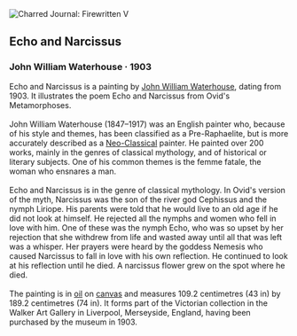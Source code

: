 <div class="artwork-of-the-day">
  <div class="container">
    <div class="img-wrapper">
      <img
        src="https://uploads0.wikiart.org/images/john-william-waterhouse/echo-and-narcissus-1903.jpg!Large.jpg"
        alt="Charred Journal: Firewritten V" />
    </div>
    <div class="artwork-detail">
      <div class="artwork-origin"> 
        <h2 class="artwork-name">Echo and Narcissus</h2>
        <h3 class="artist">
          John William Waterhouse
                    ·  1903
        </h3>
      </div>
      <p class="description">
        <span class="artwork-description-text ng-binding" ng-bind-html="viewModel.ArtworkOfTheDay.Description | unsafe">Echo and Narcissus is a painting by <a target="_blank" href="/en/john-william-waterhouse">John William Waterhouse</a>, dating from 1903. It illustrates the poem Echo and Narcissus from Ovid's Metamorphoses.
<br>
<br>John William Waterhouse (1847–1917) was an English painter who, because of his style and themes, has been classified as a Pre-Raphaelite, but is more accurately described as a <a target="_blank" href="/en/artists-by-art-movement/neoclassicism">Neo-Classical</a> painter. He painted over 200 works, mainly in the genres of classical mythology, and of historical or literary subjects. One of his common themes is the femme fatale, the woman who ensnares a man.
<br>
<br>Echo and Narcissus is in the genre of classical mythology. In Ovid's version of the myth, Narcissus was the son of the river god Cephissus and the nymph Liriope. His parents were told that he would live to an old age if he did not look at himself. He rejected all the nymphs and women who fell in love with him. One of these was the nymph Echo, who was so upset by her rejection that she withdrew from life and wasted away until all that was left was a whisper. Her prayers were heard by the goddess Nemesis who caused Narcissus to fall in love with his own reflection. He continued to look at his reflection until he died. A narcissus flower grew on the spot where he died.
<br>
<br>The painting is in <a target="_blank" href="/en/paintings-by-media/oil-on-sacking">oil</a> on <a target="_blank" href="/en/paintings-by-media/canvas-0">canvas</a> and measures 109.2 centimetres (43&nbsp;in) by 189.2 centimetres (74&nbsp;in). It forms part of the Victorian collection in the Walker Art Gallery in Liverpool, Merseyside, England, having been purchased by the museum in 1903.</span>
                        <div class="text-shadow-container" ng-show="showShadow" style=""></div>
      </p>
    </div>
  </div>

</div>
